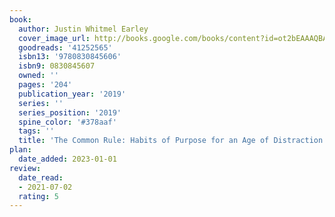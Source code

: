 ```yaml
---
book:
  author: Justin Whitmel Earley
  cover_image_url: http://books.google.com/books/content?id=ot2bEAAAQBAJ&printsec=frontcover&img=1&zoom=1&source=gbs_api
  goodreads: '41252565'
  isbn13: '9780830845606'
  isbn9: 0830845607
  owned: ''
  pages: '204'
  publication_year: '2019'
  series: ''
  series_position: '2019'
  spine_color: '#378aaf'
  tags: ''
  title: 'The Common Rule: Habits of Purpose for an Age of Distraction'
plan:
  date_added: 2023-01-01
review:
  date_read:
  - 2021-07-02
  rating: 5
---
```

